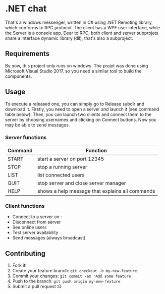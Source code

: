 # .NET chat

That's a windows messenger, written in C# using .NET Remoting library, which conforms to RPC protocol.
The client has a WPF user interface, while the Server is a console app.
Dear to RPC, both client and server subprojets share a Interface dynamic library (dll), that's also a subproject.

## Requirements

By now, this project only runs on windows.
The projet was done using Microsoft Visual Studio 2017, so you need a similar tool to build the components.

## Usage

To execute a released one, you can simply go to Release subdir and download it.
Firstly, you need to open a server and launch it (see command table below).
Then, you can launch two clients and connect them to the server by choosing usernames and clicking on Connect buttons.
Now you may be able to send messages.

### Server functions

| Command | Function |
| ------ | ------ |
| START | start a server on port 12345 |
| STOP | stop a running server |
| LIST | list connected users |
| QUIT | stop server and close server manager |
| HELP | shows a help message that explains all commands |

### Client functions

* Connect to a server on <server-host>:<server port>
* Disconnect from server
* See online users
* Test server availability
* Send messages (always broadcast)


## Contributing

1. Fork it!
2. Create your feature branch: `git checkout -b my-new-feature`
3. Commit your changes: `git commit -am 'Add some feature'`
4. Push to the branch: `git push origin my-new-feature`
5. Submit a pull request :D
